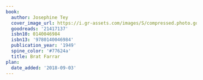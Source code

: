 ```yaml
---
book:
  author: Josephine Tey
  cover_image_url: https://i.gr-assets.com/images/S/compressed.photo.goodreads.com/books/1404945844l/21417137.jpg
  goodreads: '21417137'
  isbn10: 0140046984
  isbn13: '9780140046984'
  publication_year: '1949'
  spine_color: '#77624a'
  title: Brat Farrar
plan:
  date_added: '2018-09-03'
---
```

